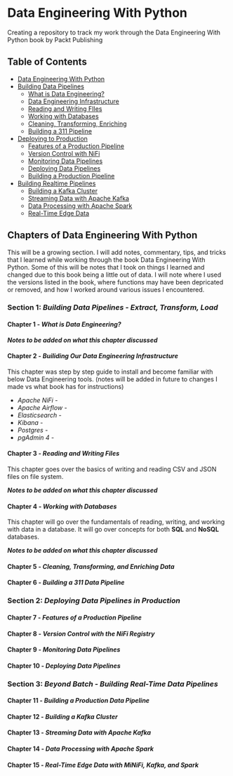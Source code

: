 # Data Engineering With Python

Creating a repository to track my work through the Data Engineering With Python book by Packt Publishing

## Table of Contents
* [Data Engineering With Python](#chapters)
* [Building Data Pipelines](#section1)
    * [What is Data Engineering?](#chapter1)
    * [Data Engineering Infrastructure](#chapter2)
    * [Reading and Writing FIles](#chapter3)
    * [Working with Databases](#chapter4)
    * [Cleaning, Transforming, Enriching](#chapter5)
    * [Building a 311 Pipeline](#chapter6)
* [Deploying to Production](#section2)
    * [Features of a Production Pipeline](#chapter7)
    * [Version Control with NiFi](#chapter8)
    * [Monitoring Data Pipelines](#chapter9)
    * [Deploying Data Pipelines](#chapter10)
    * [Building a Production Pipeline](#chapter11)
* [Building Realtime Pipelines](#section3)
    * [Building a Kafka Cluster](#chapter12)
    * [Streaming Data with Apache Kafka](#chapter13)
    * [Data Processing with Apache Spark](#chapter14)
    * [Real-Time Edge Data](#chapter15)

## Chapters of Data Engineering With Python <a name="chapters"></a>

This will be a growing section. I will add notes, commentary, tips, and tricks that I learned while working through the book Data Engineering With Python. Some of this will be notes that I took on things I learned and changed due to this book being a little out of data. I will note where I used the versions listed in the book, where functions may have been depricated or removed, and how I worked around various issues I encountered.

### Section 1: *Building Data Pipelines - Extract, Transform, Load* <a name="section1"></a>

#### Chapter 1<a name="chapter1"></a> - *What is Data Engineering?*
 ***Notes to be added on what this chapter discussed***

#### Chapter 2<a name="chapter2"></a> - *Builiding Our Data Engineering Infrastructure*
This chapter was step by step guide to install and become familiar with below Data Engineering tools. (notes will be added in future to changes I made vs what book has for instructions)
* *Apache NiFi* - 
* *Apache Airflow* - 
* *Elasticsearch* -
* *Kibana* -
* *Postgres* - 
* *pgAdmin 4* - 

#### Chapter 3<a name="chapter3"></a> - *Reading and Writing Files*
This chapter goes over the basics of writing and reading CSV and JSON files on file system.

 ***Notes to be added on what this chapter discussed*** 

#### Chapter 4<a name="chapter4"></a> - *Working with Databases*
This chapter will go over the fundamentals of reading, writing, and working with data in a database. It will go over concepts for both **SQL** and **NoSQL** databases.

***Notes to be added on what this chapter discussed*** 

#### Chapter 5 <a name="chapter5"></a> - *Cleaning, Transforming, and Enriching Data*

#### Chapter 6 <a name="chapter6"></a> - *Building a 311 Data Pipeline*

### Section 2: *Deploying Data Pipelines in Production* <a name="section2"></a>

#### Chapter 7 <a name="chapter7"></a> - *Features of a Production Pipeline*

#### Chapter 8 <a name="chapter8"></a> - *Version Control with the NiFi Registry*

#### Chapter 9 <a name="chapter9"></a> - *Monitoring Data Pipelines*

#### Chapter 10 <a name="chapter10"></a> - *Deploying Data Pipelines*

### Section 3: *Beyond Batch - Building Real-Time Data Pipelines* <a name="section3"></a>

#### Chapter 11 <a name="chapter11"></a> - *Building a Production Data Pipeline*

#### Chapter 12 <a name="chapter12"></a> - *Building a Kafka Cluster*

#### Chapter 13 <a name="chapter13"></a> - *Streaming Data with Apache Kafka*

#### Chapter 14 <a name="chapter14"></a> - *Data Processing with Apache Spark*

#### Chapter 15 <a name="chapter15"></a> - *Real-Time Edge Data with MiNiFi, Kafka, and Spark*
